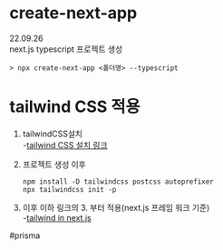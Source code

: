 # create-next-app

22.09.26  
next.js typescript 프로젝트 생성

```
> npx create-next-app <폴더명> --typescript
```

# tailwind CSS 적용

1. tailwindCSS설치  
   -[tailwind CSS 설치 링크](https://tailwindcss.com/docs/guides)

2. 프로젝트 생성 이후
   ```
   npm install -D tailwindcss postcss autoprefixer
   npx tailwindcss init -p
   ```
3. 이후 이하 링크의 3. 부터 적용(next.js 프레임 워크 기준)  
   -[tailwind in next.js](https://tailwindcss.com/docs/guides/nextjs)

#prisma
